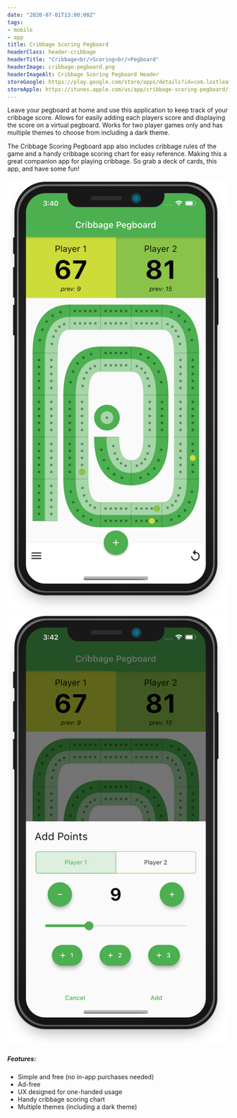 ```yaml
---
date: "2020-07-01T13:00:00Z"
tags:
- mobile
- app
title: Cribbage Scoring Pegboard
headerClass: header-cribbage
headerTitle: "Cribbage<br/>Scoring<br/>Pegboard"
headerImage: cribbage-pegboard.png
headerImageAlt: Cribbage Scoring Pegboard Header
storeGoogle: https://play.google.com/store/apps/details?id=com.lostleafstudio.cribbage_pegboard
storeApple: https://itunes.apple.com/us/app/cribbage-scoring-pegboard/id1519800043?ls=1&mt=8
---
```


Leave your pegboard at home and use this application to keep track of your cribbage score. Allows for easily adding each players score and displaying the score on a virtual pegboard. Works for two player games only and has multiple themes to choose from including a dark theme.

The Cribbage Scoring Pegboard app also includes cribbage rules of the game and a handy cribbage scoring chart for easy reference. Making this a great companion app for playing cribbage. So grab a deck of cards, this app, and have some fun!

<div class="screenshots">
  <div><img src="/images/cribbage-pegboard-iphone.png" alt="iPhone Screenshot 1"/></div>
  <div><img src="/images/cribbage-pegboard-iphone2.png" alt="iPhone Screenshot 2"/></div>
</div>

##### Features:
* Simple and free (no in-app purchases needed)
* Ad-free
* UX designed for one-handed usage
* Handy cribbage scoring chart
* Multiple themes (including a dark theme)